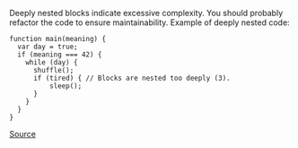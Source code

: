 
Deeply nested blocks indicate excessive complexity. You should probably refactor the code to ensure maintainability.
Example of deeply nested code:

    function main(meaning) {
      var day = true;
      if (meaning === 42) {
        while (day) {
          shuffle();
          if (tired) { // Blocks are nested too deeply (3).
              sleep();
          }
        }
      }
    }

[Source](http://www.jshint.com/docs/options/#maxdepth)
      